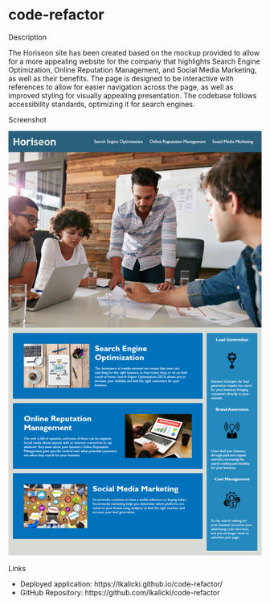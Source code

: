 # code-refactor

Description

The Horiseon site has been created based on the mockup provided to allow for a more appealing website for the company that highlights Search Engine Optimization, Online Reputation Management, and Social Media Marketing, as well as their benefits. The page is designed to be interactive with references to allow for easier navigation across the page, as well as improved styling for visually appealing presentation. The codebase follows accessibility standards, optimizing it for search engines. 

Screenshot

 <img src="./assets/images/screenshot.png" alt="MockUp"/>



Links
<ul>
    <li>
    Deployed application: https://lkalicki.github.io/code-refactor/
    </li>
    <li>
    GitHub Repository: https://github.com/lkalicki/code-refactor
    </li>
</ul>